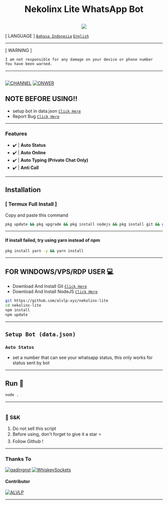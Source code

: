 <p align="center">
</p>
<h1 align="center">Nekolinx Lite  WhatsApp Bot</h1>
</p>

##
<p align="center">
<a><img src="https://img.shields.io/badge/Maintaned%3F-Actively%20Developed-blue?style=flat-square"></a>

[ LANGUAGE ]
[`Bahasa Indonesia`](https://github.com/alvlp-xyz/nekolinx-lite/blob/main/id.md)
[`English`](https://github.com/alvlp-xyz/nekolinx-lite/blob/main/README.md)

---------

[ WARNING ]
```bash
I am not responsible for any damage on your device or phone number
You have been warned. 
```

---------

##
[![CHANNEL](https://img.shields.io/badge/Channel-25D366?style=for-the-badge&logo=whatsapp&logoColor=white)](https://whatsapp.com/channel/0029VaAkV1VF1YlYSRXSge3t)
[![ONWER](https://img.shields.io/badge/Owner%20BOT-25D366?style=for-the-badge&logo=whatsapp&logoColor=white)](https://wa.me/6285161710084)
 



## NOTE BEFORE USING!!
- setup bot in data.json [`Click Here`](https://github.com/alvlp-xyz/nekolinx-lite/blob/main/data.json)
- Report Bug [`Click Here`](https://wa.me/6285161710084?text=Bug%20(Nekolinx-Lite):%20)

---------

### Features
- ✔️ | **Auto Status** 
- ✔️ | **Auto Online** 
- ✔️ | **Auto Typing (Private Chat Only)** 
- ✔️ | **Anti Call** 
---------

## Installation

### [ Termux Full Install ]
Copy and paste this command

```bash
pkg update && pkg upgrade && pkg install nodejs && pkg install git && git clone https://github.com/alvlp-xyz/nekolinx-lite && cd nekolinx-lite && npm i
```

---------

#### If install failed, try using yarn instead of npm
```bash
pkg install yarn -y && yarn install
```
---------

## FOR WINDOWS/VPS/RDP USER 💻

* Download And Install Git [`Click Here`](https://git-scm.com/downloads)
* Download And Install NodeJS [`Click Here`](https://nodejs.org/en/download)

```bash
git https://github.com/alvlp-xyz/nekolinx-lite
cd nekolinx-lite
npm install
npm update
```

---------

## ```Setup Bot (data.json)```

### `Auto Status`
* set a number that can see your whatsapp status, this only works for status sent by bot

---------

## Run 🏃

```bash
node .
```

---------

#
### 📮 S&K
1. Do not sell this script
2. Before using, don't forget to give it a star ⭐
3. Follow Github !

---------

### Thanks To
[![gadingnst](https://github.com/gadingnst.png?size=100)](https://github.com/gadingnst)
[![WhiskeySockets](https://github.com/WhiskeySockets.png?size=100)](https://github.com/WhiskeySockets/Baileys)
#### Contributor
[![ALVLP](https://github.com/alvlp-xyz.png?size=100)](https://github.com/alvlp-xyz)

---------